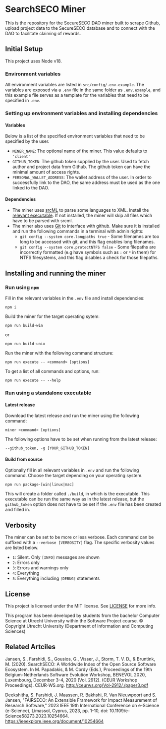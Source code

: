 # SearchSECO Miner
This is the repository for the SecureSECO DAO miner built to scrape Github, upload project data to the SecureSECO database and to connect with the DAO to facilitate claiming of rewards.
## Initial Setup
This project uses Node v18.
### Environment variables
All environment variables are listed in `src/config/.env.example`. The variables are exposed via a `.env` file in the same folder as `.env.example`, and this example file serves as a template for the variables that need to be specified in `.env`.
### Setting up environment variables and installing dependencies
#### Variables
Below is a list of the specified environment variables that need to be specified by the user.
- `MINER_NAME`: The optional name of the miner. This value defaults to `'client'`
- `GITHUB_TOKEN`: The github token supplied by the user. Used to fetch author and project data from Github. The github token can have the minimal amount of access rights.
- `PERSONAL_WALLET_ADDRESS`: The wallet address of the user. In order to successfully link to the DAO, the same address must be used as the one linked to the DAO.
#### Dependencies
- The miner uses [srcML](https://www.srcml.org/#home) to parse some languages to XML. Install the [relevant executable](https://www.srcml.org/#download). If not installed, the miner will skip all files which have to be parsed with srcml.
- The miner also uses [Git](https://git-scm.com/) to interface with github. Make sure it is installed and run the following commands in a terminal with admin rights:
  - `git config --system core.longpaths true` - Some filenames are too long to be accessed with git, and this flag enables long filenames.
  - `git config --system core.protectNTFS false` - Some filepaths are incorrectly formatted (e.g have symbols such as `:` or `*` in them) for NTFS filesystems, and this flag disables a check for those filepaths.
## Installing and running the miner
### Run using `npm`
Fill in the relevant variables in the `.env` file and install dependencies:
```
npm i
```
Build the miner for the target operating sytem:
```
npm run build-win
```
or
```
npm run build-unix
```
Run the miner with the following command structure:
```
npm run execute -- <command> [options]
```
To get a list of all commands and options, run:
```
npm run execute -- --help
```
### Run using a standalone executable
#### Latest release
Download the latest release and run the miner using the following command:
```
miner <command> [options]
```
The following options have to be set when running from the latest release:
```
--github_token, -g [YOUR_GITHUB_TOKEN]
```
#### Build from source
Optionally fill in all relevant variables in `.env` and run the following command. Choose the target depending on your operating system.
```
npm run package-[win|linux|mac]
```
This will create a folder called `./build`, in which is the executable. This executable can be run the same way as in the latest release, but the `github_token` option does not have to be set if the `.env` file has been created and filled in.


## Verbosity
The miner can be set to be more or less verbose. Each command can be suffixed with a `--verbose [VERBOSITY]` flag. The specific verbosity values are listed below.
- `1`: Silent. Only `[INFO]` messages are shown
- `2`: Errors only
- `3`: Errors and warnings only
- `4`: Everything
- `5`: Everything including `[DEBUG]` statements


## License

This project is licensed under the MIT license. See [LICENSE](/LICENSE) for more info.

This program has been developed by students from the bachelor Computer Science at
Utrecht University within the Software Project course. © Copyright Utrecht University
(Department of Information and Computing Sciences)

## Related Artciles

Jansen, S., Farshidi, S., Gousios, G., Visser, J., Storm, T. V. D., & Bruntink, M. (2020). SearchSECO: A Worldwide Index of the Open Source Software Ecosystem. In M. Papadakis, & M. Cordy (Eds.), Proceedings of the 19th Belgium-Netherlands Software Evolution Workshop, BENEVOL 2020, Luxembourg, December 3-4, 2020 (Vol. 2912). (CEUR Workshop Proceedings). CEUR-WS.org. http://ceurws.org/Vol-2912/./paper3.pdf

Deekshitha, S. Farshidi, J. Maassen, R. Bakhshi, R. Van Nieuwpoort and S. Jansen, "FAIRSECO: An Extensible Framework for Impact Measurement of Research Software," 2023 IEEE 19th International Conference on e-Science (e-Science), Limassol, Cyprus, 2023, pp. 1-10, doi: 10.1109/e-Science58273.2023.10254664. https://ieeexplore.ieee.org/document/10254664


